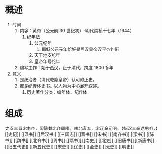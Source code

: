 # 概述
1. 时间
	1. 内容：黄帝（公元前 30 世纪初）-明代崇祯十七年（1644）
		1. 纪年法
			1. 公元纪年
				1.  耶稣公元元年恰好是西汉皇帝汉平帝刘衎
			2. 天干地支纪年
			3. 皇帝年号纪年
	2. 编写工作：始于西汉，止于清代。跨度 1800 多年
2. 意义
	1. 是统治者（清代乾隆皇帝）认可的正史。
	2. 都是纪传体史书。以人物为中心展开叙述。
		1. 历史著作分类：编年体、纪传体
# 组成
史汉三晋宋南齐，梁陈魏北齐周隋，南北唐五，宋辽金元明。【始汉三金送男齐，】
[[史记]] 
[[汉书]] 
[[后汉书]] 
[[三国志]] 
[[晋书]] 
[[宋书]] 
[[南齐书]] 
[[梁书]] 
[[陈书]] 
[[魏书]] 
[[北齐书]] 
[[周书]] 
[[隋书]] 
[[南史]] 
[[北史]] 
[[旧唐书]] 
[[新唐书]] 
[[旧五代史]] 
[[新五代史]] 
[[宋史]] 
[[辽史]] 
[[金史]] 
[[元史]] 
[[明史]] 